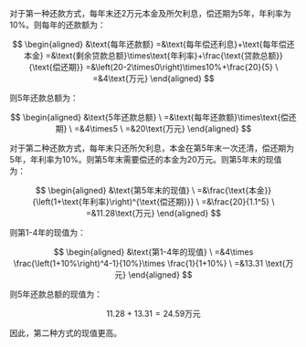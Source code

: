 对于第一种还款方式，每年末还2万元本金及所欠利息，偿还期为5年，年利率为10%。则每年的还款额为：

$$ \begin{aligned} 
&\text{每年还款额} =&\text{每年偿还利息}+\text{每年偿还本金} =&\text{剩余贷款总额}\times\text{年利率}+\frac{\text{贷款总额}}{\text{偿还期}}  =&\left(20-2\times0\right)\times10%+\frac{20}{5} \ =&4\text{万元} \end{aligned} 
$$

则5年还款总额为：

$$ \begin{aligned} &\text{5年还款总额} \ =&\text{每年还款额}\times\text{偿还期} \ =&4\times5 \ =&20\text{万元} \end{aligned} $$

对于第二种还款方式，每年末只还所欠利息，本金在第5年末一次还清，偿还期为5年，年利率为10%。则第5年末需要偿还的本金为20万元。则第5年末的现值为：

$$ \begin{aligned} &\text{第5年末的现值} \ =&\frac{\text{本金}}{\left(1+\text{年利率}\right)^{\text{偿还期}}} \ =&\frac{20}{1.1^5} \ =&11.28\text{万元} \end{aligned} $$

则第1-4年的现值为：

$$ \begin{aligned} &\text{第1-4年的现值} \ =&4\times \frac{\left(1+10%\right)^4-1}{10%}\times \frac{1}{1+10%} \ =&13.31 \text{万元} \end{aligned} $$

则5年还款总额的现值为：

$$ 11.28+13.31=24.59 \text{万元} $$

因此，第二种方式的现值更高。